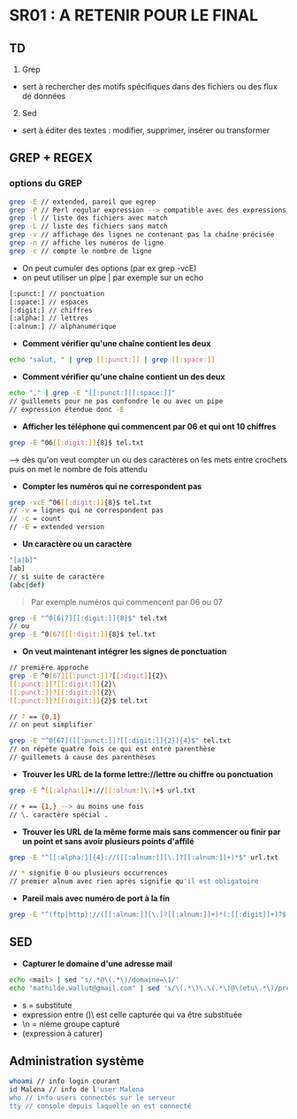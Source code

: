 # SR01 : A RETENIR POUR LE FINAL

## TD

1) Grep
- sert à rechercher des motifs spécifiques dans des fichiers ou des flux de données

2) Sed
- sert à éditer des textes : modifier, supprimer, insérer ou transformer

## GREP + REGEX
### options du GREP
```bash
grep -E // extended, pareil que egrep
grep -P // Perl regular expression --> compatible avec des expressions régulières Perl
grep -l // liste des fichiers avec match
grep -L // liste des fichiers sans match
grep -v // affichage des lignes ne contenant pas la chaîne précisée
grep -n // affiche les numéros de ligne
grep -c // compte le nombre de ligne
```
- On peut cumuler des options (par ex grep -vcE)
- on peut utiliser un pipe | par exemple sur un echo

```bash
[:punct:] // ponctuation
[:space:] // espaces
[:digit:] // chiffres
[:alpha:] // lettres
[:alnum:] // alphanumérique
```

- **Comment vérifier qu'une chaîne contient les deux**
```bash
echo "salut, " | grep [[:punct:]] | grep [[:space:]]
```

- **Comment vérifier qu'une chaîne contient un des deux**
```bash
echo "," | grep -E "[[:punct:]|[:space:]]"
// guillemets pour ne pas confondre le ou avec un pipe
// expression étendue donc -E
```

- **Afficher les téléphone qui commencent par 06 et qui ont 10 chiffres**
```bash
grep -E ^06[[:digit:]]{8}$ tel.txt
```

--> dès qu'on veut compter un ou des caractères on les mets entre crochets puis on met le nombre de fois attendu  

- **Compter les numéros qui ne correspondent pas**
```bash
grep -vcE ^06[[:digit:]]{8}$ tel.txt
// -v = lignes qui ne correspondent pas
// -c = count
// -E = extended version
```

- **Un caractère ou un caractère**
```bash
"[a|b]"
[ab]
// si suite de caractère
(abc|def)
```
> Par exemple numéros qui commencent par 06 ou 07
```bash
grep -E "^0[6|7][[:digit:]]{8}$" tel.txt
// ou
grep -E ^0[67][[:digit:]]{8}$ tel.txt
```

- **On veut maintenant intégrer les signes de ponctuation**
```bash
// première approche
grep -E ^0[67][[:punct:]]?[[:digit]]{2}\
[[:punct:]]?[[:digit:]]{2}\
[[:punct:]]?[[:digit:]]{2}\
[[:punct:]]?[[:digit:]]{2}$ tel.txt

// ? == {0,1}
// on peut simplifier

grep -E "^0[67]([[:punct:]]?[[:digit:]]{2}){4}$" tel.txt
// on répète quatre fois ce qui est entre parenthèse
// guillemets à cause des parenthèses
```

- **Trouver les URL de la forme lettre://lettre ou chiffre ou ponctuation**
```bash
grep -E ^[[:alpha:]]+://[[:alnum:]\.]+$ url.txt

// + == {1,} --> au moins une fois
// \. caractère spécial .
```

- **Trouver les URL de la même forme mais sans commencer ou finir par un point et sans avoir plusieurs points d'affilé**
```bash
grep -E "^[[:alpha:]]{4}://([[:alnum:]][\.]?[[:alnum:]]+)*$" url.txt

// * signifie 0 ou plusieurs occurrences
// premier alnum avec rien après signifie qu'il est obligatoire
```

- **Pareil mais avec numéro de port à la fin**
```bash
grep -E "^(ftp|http)://([[:alnum:]][\.]?[[:alnum:]]+)*(:[[:digit]]+)?$ url.txt
```

## SED

- **Capturer le domaine d'une adresse mail**
```bash
echo <mail> | sed 's/.*@\(.*\)/domaine=\1/'
echo "mathilde.wallut@gmail.com" | sed 's/\(.*\)\.\(.*\)@\(etu\.*\)/prenom = \1 \nnom = \2 \ndomaine = \3/'
```
- s = substitute
- expression entre \()\ est celle capturée qui va être substituée
- \n = nième groupe capturé
- \(expression à caturer)


## Administration système
```bash
whoami // info login courant
id Malena // info de l'user Malena
who // info users connectés sur le serveur
tty // console depuis laquelle on est connecté
```

